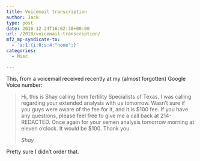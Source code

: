 ```yaml
---
title: Voicemail transcription
author: Jack
type: post
date: 2018-12-24T16:02:38+00:00
url: /2018/voicemail-transcription/
mf2_mp-syndicate-to:
  - 'a:1:{i:0;s:4:"none";}'
categories:
  - Misc

---
```

This, from a voicemail received recently at my (almost forgotten) Google Voice number:

<blockquote class="wp-block-quote">
  <p>
    Hi, this is Shay calling from fertility Specialists of Texas. I was calling regarding your extended analysis with us tomorrow. Wasn&#8217;t sure if you guys were aware of the fee for it, and it is $100 fee. If you have any questions, please feel free to give me a call back at 214-REDACTED. Once again for your semen analysis tomorrow morning at eleven o&#8217;clock. It would be $100. Thank you.
  </p>
  
  <cite>Shay</cite>
</blockquote>

Pretty sure I didn&#8217;t order that.